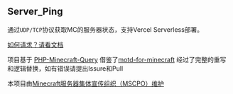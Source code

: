 ## Server_Ping

通过`UDP/TCP`协议获取MC的服务器状态，支持Vercel Serverless部署。

[如何请求？请看文档](https://github.com/MSCPO/Server_Ping/wik)

项目基于 [PHP-Minecraft-Query](https://github.com/xPaw/PHP-Minecraft-Query) 
借鉴了[motd-for-minecraft](https://github.com/PluginsKers/motd-for-minecraft/)
经过了完整的重写和逻辑替换，如有错误请提出Issure和Pull

本项目由[Minecraft服务器集体宣传组织（MSCPO）维护](http://mscpo.netlify.app/)
